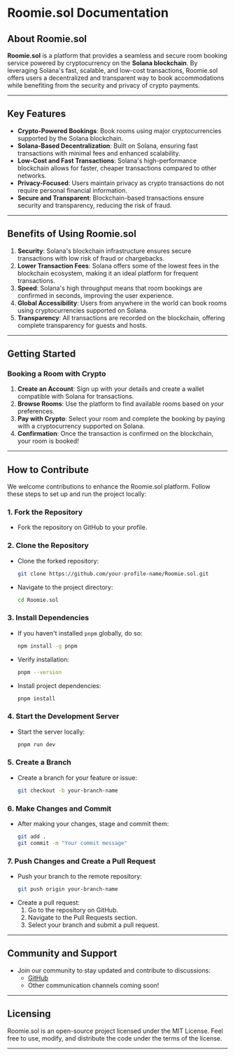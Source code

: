 # Roomie.sol Documentation

## About Roomie.sol

**Roomie.sol** is a platform that provides a seamless and secure room booking service powered by cryptocurrency on the **Solana blockchain**. By leveraging Solana's fast, scalable, and low-cost transactions, Roomie.sol offers users a decentralized and transparent way to book accommodations while benefiting from the security and privacy of crypto payments.

---

## Key Features

- **Crypto-Powered Bookings**: Book rooms using major cryptocurrencies supported by the Solana blockchain.
- **Solana-Based Decentralization**: Built on Solana, ensuring fast transactions with minimal fees and enhanced scalability.
- **Low-Cost and Fast Transactions**: Solana's high-performance blockchain allows for faster, cheaper transactions compared to other networks.
- **Privacy-Focused**: Users maintain privacy as crypto transactions do not require personal financial information.
- **Secure and Transparent**: Blockchain-based transactions ensure security and transparency, reducing the risk of fraud.

---

## Benefits of Using Roomie.sol

1. **Security**: Solana's blockchain infrastructure ensures secure transactions with low risk of fraud or chargebacks.
2. **Lower Transaction Fees**: Solana offers some of the lowest fees in the blockchain ecosystem, making it an ideal platform for frequent transactions.
3. **Speed**: Solana's high throughput means that room bookings are confirmed in seconds, improving the user experience.
4. **Global Accessibility**: Users from anywhere in the world can book rooms using cryptocurrencies supported on Solana.
5. **Transparency**: All transactions are recorded on the blockchain, offering complete transparency for guests and hosts.

---

## Getting Started

### Booking a Room with Crypto
1. **Create an Account**: Sign up with your details and create a wallet compatible with Solana for transactions.
2. **Browse Rooms**: Use the platform to find available rooms based on your preferences.
3. **Pay with Crypto**: Select your room and complete the booking by paying with a cryptocurrency supported on Solana.
4. **Confirmation**: Once the transaction is confirmed on the blockchain, your room is booked!

---

## How to Contribute

We welcome contributions to enhance the Roomie.sol platform. Follow these steps to set up and run the project locally:

### 1. Fork the Repository
- Fork the repository on GitHub to your profile.

### 2. Clone the Repository
- Clone the forked repository:
  ```bash
  git clone https://github.com/your-profile-name/Roomie.sol.git
  ```
- Navigate to the project directory:
  ```bash
  cd Roomie.sol
  ```

### 3. Install Dependencies
- If you haven't installed `pnpm` globally, do so:
  ```bash
  npm install -g pnpm
  ```
- Verify installation:
  ```bash
  pnpm --version
  ```
- Install project dependencies:
  ```bash
  pnpm install
  ```

### 4. Start the Development Server
- Start the server locally:
  ```bash
  pnpm run dev
  ```

### 5. Create a Branch
- Create a branch for your feature or issue:
  ```bash
  git checkout -b your-branch-name
  ```

### 6. Make Changes and Commit
- After making your changes, stage and commit them:
  ```bash
  git add .
  git commit -m "Your commit message"
  ```

### 7. Push Changes and Create a Pull Request
- Push your branch to the remote repository:
  ```bash
  git push origin your-branch-name
  ```
- Create a pull request:
  1. Go to the repository on GitHub.
  2. Navigate to the Pull Requests section.
  3. Select your branch and submit a pull request.

---

## Community and Support

- Join our community to stay updated and contribute to discussions:
  - [GitHub](https://github.com/Tufailahmed-Bargir/Roomie.sol)
  - Other communication channels coming soon!

---

## Licensing

Roomie.sol is an open-source project licensed under the MIT License. Feel free to use, modify, and distribute the code under the terms of the license.

---
